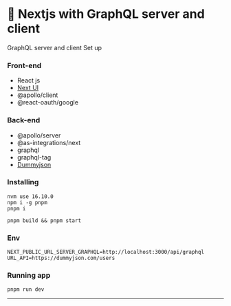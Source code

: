 # 👤 Nextjs with GraphQL server and client

GraphQL server and client Set up

### Front-end
* React js
* [Next UI](https://nextui.org/)
* @apollo/client
* @react-oauth/google

### Back-end
* @apollo/server
* @as-integrations/next
* graphql
* graphql-tag
* [Dummyjson](dummyjson.com)

### Installing
```
nvm use 16.10.0
npm i -g pnpm
pnpm i

pnpm build && pnpm start
```

### Env
```
NEXT_PUBLIC_URL_SERVER_GRAPHQL=http://localhost:3000/api/graphql
URL_API=https://dummyjson.com/users
```

### Running app
```
pnpm run dev
```

<hr>
